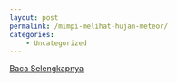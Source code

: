 ```yaml
---
layout: post
permalink: /mimpi-melihat-hujan-meteor/
categories:
    - Uncategorized
---
```


[Baca Selengkapnya](/06)